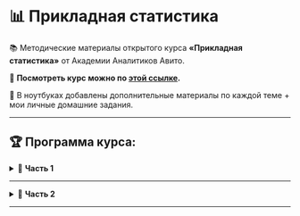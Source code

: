 # 📊 **Прикладная статистика**  
📚 Методические материалы открытого курса **«Прикладная статистика»** от Академии Аналитиков Авито.  

🔗 **Посмотреть курс можно по [этой ссылке](https://avito.tech/education/statistics?utm_source=github&utm_medium=post&utm_campaign=avitotech_statisticscourse&utm_content=second_part).**  

📁 В ноутбуках добавлены дополнительные материалы по каждой теме + мои личные домашние задания.  

---

## 🏆 **Программа курса:**  

<details>
<summary>🎯 <strong>Часть 1</strong></summary>

### 📌 **1. Статистический критерий** ([🔗 ноутбук](https://github.com/TemaBlag/Applied-Statistics/tree/main/1_statistical_criteria))  
   - 📖 1.1. Зачем нужна прикладная статистика?  
   - 🎭 1.2. Статистические гипотезы  
   - 🐍 1.3. Статистические функции в Python  
   - ⚖️ 1.4. Двусторонний критерий  

### ⚡ **2. Статистическая мощность**  
   - 🚀 2.1. Статистическая мощность  
   - 📦 2.2. Мощность для задачи про доставку  
   - 🎯 2.3. Minimum detectable effect (MDE)  
   - 📊 2.4. Доверительные интервалы  
   - 🛠️ 2.5. Алгоритм проверки гипотез  

### 🔍 **3. Z-test**  
   - 📈 3.1. Нормальное распределение  
   - 🧪 3.2. Z-test  
   - 🌟 3.3. Занятие со звездочкой, Z-test  

### 📏 **4. T-test**  
   - ⚖️ 4.1. T-критерий Стьюдента  
   - 📝 4.2. T-test  
   - 🎯 4.3. Доверительный интервал  
   - 🧪 4.4. A/B-тесты. Двувыборочный T-test  
   - 🔎 4.5. MDE для T-test  

### 🎲 **5. Метод Монте-Карло**  
   - 🎰 5.1. Основы метода Монте-Карло  
   - 📜 5.2. Анализ исторических данных  
   - 🛠️ 5.3. Определение мощности на исторических данных  

</details>

---

<details>
<summary>🧠 <strong>Часть 2</strong></summary>

### 📊 **6. Критерий Колмогорова**  
   - 🔍 6.1. Критерии согласия. Критерий Колмогорова (ч.1)  
   - 🔍 6.2. Критерии согласия. Критерий Колмогорова (ч.2)  
   - 🧪 6.3. Критерий Шапиро-Уилка  
   - 📈 6.4. QQ-plot  
   - ⚠️ 6.5. Где НЕ нужно применять критерий согласия  
   - ✅ 6.6. Проверка критерия Колмогорова  
   - 🔬 6.7. Проверка сложных гипотез  

### 📊 **7. Критерий Колмогорова-Смирнова**  
   - ⚖️ 7.1. Критерий однородности Колмогорова-Смирнова  
   - 📏 7.2. Размер выборки  
   - 🔗 7.3. Независимость элементов выборки  
   - 🛠️ 7.4. Применимость критерия на практике  

### 📊 **8. Хи-квадрат**  
   - 🎲 8.1. Критерий Хи-квадрат Пирсона  
   - 📈 8.2. Проверка для непрерывного распределения  
   - 🔍 8.3. Проверка сложных гипотез  
   - 🧩 8.4. Гипотеза независимости  
   - 📦 8.5. Гипотеза однородности  
   - 🛠️ 8.6. Поправка Йейтса  

### 🔬 **9. Критерий Манна-Уитни**  
   - 📊 9.1. Критерий Манна-Уитни  
   - 🔄 9.2. Альтернативная гипотеза  
   - 📈 9.3. Односторонний критерий  
   - 🤔 9.4. Работает ли Манна-Уитни для других гипотез?  

### 🏗️ **10. Бутстрап**  
   - 🎲 10.1. Основы бутстрапа  
   - 📊 10.2. Двухвыборочный бутстрап  
   - 📏 10.3. Виды доверительных интервалов  
   - 🤼‍♂️ 10.4. Бутстрап vs. T-test  

### ⚠️ **11. Линеаризация**  
   - 📊 11.1. Ratio-метрики и бутстрап  
   - 🚨 11.2. Опасность ratio-метрики  
   - 🔍 11.3. Линеаризация ratio-метрик  

</details>  

---



</details>


